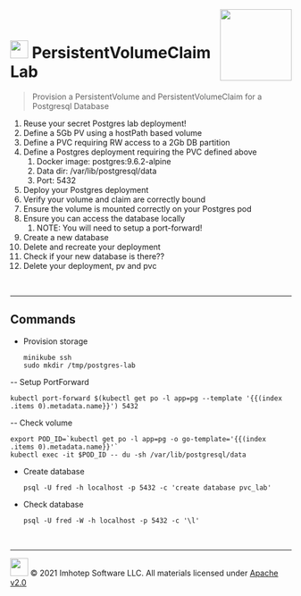 <img src="../assets/k8sland.png" align="right" width="128" height="auto"/>

<br/>

# <img src="../assets/lab.png" width="32" height="auto"/> PersistentVolumeClaim Lab

> Provision a PersistentVolume and PersistentVolumeClaim for a Postgresql Database

1. Reuse your secret Postgres lab deployment!
1. Define a 5Gb PV using a hostPath based volume
1. Define a PVC requiring RW access to a 2Gb DB partition
1. Define a Postgres deployment requiring the PVC defined above
   1. Docker image: postgres:9.6.2-alpine
   1. Data dir: /var/lib/postgresql/data
   1. Port: 5432
1. Deploy your Postgres deployment
1. Verify your volume and claim are correctly bound
1. Ensure the volume is mounted correctly on your Postgres pod
1. Ensure you can access the database locally
   1. NOTE: You will need to setup a port-forward!
1. Create a new database
1. Delete and recreate your deployment
1. Check if your new database is there??
1. Delete your deployment, pv and pvc

<br/>

---

## Commands

- Provision storage

  ```shell
  minikube ssh
  sudo mkdir /tmp/postgres-lab
  ```

-- Setup PortForward

  ```shell
  kubectl port-forward $(kubectl get po -l app=pg --template '{{(index .items 0).metadata.name}}') 5432
  ```

-- Check volume

  ```shell
  export POD_ID=`kubectl get po -l app=pg -o go-template='{{(index .items 0).metadata.name}}'`
  kubectl exec -it $POD_ID -- du -sh /var/lib/postgresql/data
  ```

- Create database

  ```shell
  psql -U fred -h localhost -p 5432 -c 'create database pvc_lab'
  ```

- Check database

  ```shell
  psql -U fred -W -h localhost -p 5432 -c '\l'
  ```

<br/>

---
<img src="../assets/imhotep_logo.png" width="32" height="auto"/> © 2021 Imhotep Software LLC.
All materials licensed under [Apache v2.0](http://www.apache.org/licenses/LICENSE-2.0)